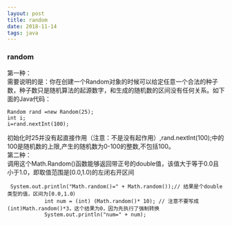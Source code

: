 ```yaml
--- 
layout: post
title: random
date: 2018-11-14
tags: java
---
```

### **random** 
第一种：  
需要说明的是：你在创建一个Random对象的时候可以给定任意一个合法的种子数，种子数只是随机算法的起源数字，和生成的随机数的区间没有任何关系。如下面的Java代码：  
``` 
Random rand =new Random(25);
int i;
i=rand.nextInt(100);
```
初始化时25并没有起直接作用（注意：不是没有起作用）,rand.nextInt(100);中的100是随机数的上限,产生的随机数为0-100的整数,不包括100。  
第二种：   
调用这个Math.Random()函数能够返回带正号的double值，该值大于等于0.0且小于1.0，即取值范围是[0.0,1.0)的左闭右开区间  
``` 
 System.out.println("Math.random()=" + Math.random());// 结果是个double类型的值，区间为[0.0,1.0）
	        int num = (int) (Math.random()* 10); // 注意不要写成(int)Math.random()*3，这个结果为0，因为先执行了强制转换
	        System.out.println("num=" + num);
```

